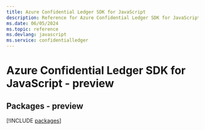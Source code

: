 ```yaml
---
title: Azure Confidential Ledger SDK for JavaScript
description: Reference for Azure Confidential Ledger SDK for JavaScript
ms.date: 06/05/2024
ms.topic: reference
ms.devlang: javascript
ms.service: confidentialledger
---
```

# Azure Confidential Ledger SDK for JavaScript - preview
## Packages - preview
[!INCLUDE [packages](confidential-ledger-index.md)]